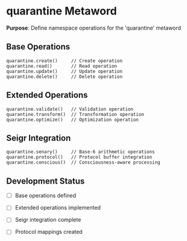 # quarantine Metaword

**Purpose**: Define namespace operations for the 'quarantine' metaword

## Base Operations

```hyphos
quarantine.create()     // Create operation
quarantine.read()       // Read operation  
quarantine.update()     // Update operation
quarantine.delete()     // Delete operation
```

## Extended Operations

```hyphos
quarantine.validate()   // Validation operation
quarantine.transform()  // Transformation operation
quarantine.optimize()   // Optimization operation
```

## Seigr Integration

```hyphos
quarantine.senary()     // Base-6 arithmetic operations
quarantine.protocol()   // Protocol buffer integration
quarantine.conscious()  // Consciousness-aware processing
```

## Development Status

- [ ] Base operations defined
- [ ] Extended operations implemented  
- [ ] Seigr integration complete
- [ ] Protocol mappings created

